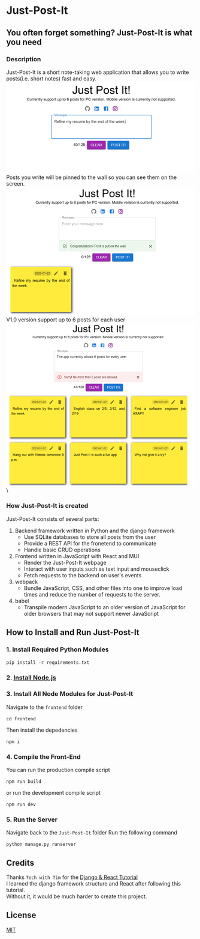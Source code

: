 # Just-Post-It

## You often forget something? **Just-Post-It** is what you need

### Description
Just-Post-It is a short note-taking web application that allows you to write posts(i.e. short notes) fast and easy.
![Alt][1]\
Posts you write will be pinned to the wall so you can see them on the screen.
![Alt][2]\
V1.0 version support up to 6 posts for each user
![Alt][3]\

### How Just-Post-It is created
Just-Post-It consists of several parts:
1. Backend framework written in Python and the django framework
	- Use SQLite databases to store all posts from the user
	- Provide a REST API for the fronetend to communicate
	- Handle basic CRUD operations
2. Frontend written in JavaScript with React and MUI
	- Render the Just-Post-It webpage
	- Interact with user inputs such as text input and mouseclick
	- Fetch requests to the backend on user's events
3. webpack
	- Bundle JavaScript, CSS, and other files into one to improve load times and reduce the number of requests to the server.
4. babel
	- Transpile modern JavaScript to an older version of JavaScript for older browsers that may not support newer JavaScript

## How to Install and Run Just-Post-It

### 1. Install Required Python Modules

```shell
pip install -r requirements.txt
```
### 2. [Install Node.js](https://nodejs.org/en/)

### 3. Install All Node Modules for Just-Post-It
Navigate to the `frontend` folder
```shell
cd frontend
```
Then install the depedencies
```shell
npm i
```
### 4. Compile the Front-End
You can run the production compile script
```shell
npm run build
```
or run the development compile script
```shell
npm run dev
```
### 5. Run the Server
Navigate back to the `Just-Post-It` folder
Run the following command
```shell
python manage.py runserver
```

## Credits
Thanks `Tech with Tim` for the [Django & React Tutorial](https://www.youtube.com/playlist?list=PLzMcBGfZo4-kCLWnGmK0jUBmGLaJxvi4j) \
I learned the django framework structure and React after following this tutorial.\
Without it, it would be much harder to create this project.

## License

[MIT](https://choosealicense.com/licenses/mit/)

[1]: /imgs/Demo_1.png "Input"
[2]: /imgs/Demo_2.png "Post it"
[3]: /imgs/Demo_3.png "Maximum posts"
